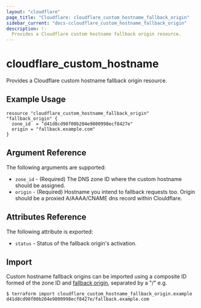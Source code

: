 ```yaml
---
layout: "cloudflare"
page_title: "Cloudflare: cloudflare_custom_hostname_fallback_origin"
sidebar_current: "docs-ccloudflare_custom_hostname_fallback_origin"
description: !-
  Provides a Cloudflare custom hostname fallback origin resource.
---
```


# cloudflare_custom_hostname

Provides a Cloudflare custom hostname fallback origin resource.

## Example Usage

```hcl
resource "cloudflare_custom_hostname_fallback_origin" "fallback_origin" {
  zone_id  = "d41d8cd98f00b204e9800998ecf8427e"
  origin = "fallback.example.com"
}
```

## Argument Reference

The following arguments are supported:

* `zone_id` - (Required) The DNS zone ID where the custom hostname should be assigned.
* `origin` - (Required) Hostname you intend to fallback requests too. Origin should be a proxied A/AAAA/CNAME dns record within Clouldflare.

## Attributes Reference

The following attribute is exported:

* `status` - Status of the fallback origin's activation.

## Import

Custom hostname fallback origins can be imported using a composite ID formed of the zone ID and [fallback origin](https://api.cloudflare.com/#custom-hostname-fallback-origin-for-a-zone-properties),
separated by a "/" e.g.

```
$ terraform import cloudflare_custom_hostname_fallback_origin.example d41d8cd98f00b204e9800998ecf8427e/fallback.example.com
```
